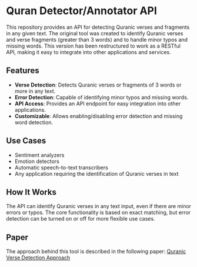 # Quran Detector/Annotator API

This repository provides an API for detecting Quranic verses and fragments in any given text. The original tool was created to identify Quranic verses and verse fragments (greater than 3 words) and to handle minor typos and missing words. This version has been restructured to work as a RESTful API, making it easy to integrate into other applications and services.

## Features
- **Verse Detection**: Detects Quranic verses or fragments of 3 words or more in any text.
- **Error Detection**: Capable of identifying minor typos and missing words.
- **API Access**: Provides an API endpoint for easy integration into other applications.
- **Customizable**: Allows enabling/disabling error detection and missing word detection.

## Use Cases
- Sentiment analyzers
- Emotion detectors
- Automatic speech-to-text transcribers
- Any application requiring the identification of Quranic verses in text

## How It Works
The API can identify Quranic verses in any text input, even if there are minor errors or typos. The core functionality is based on exact matching, but error detection can be turned on or off for more flexible use cases.

## Paper
The approach behind this tool is described in the following paper:
[Quranic Verse Detection Approach](https://www.sciencedirect.com/science/article/pii/S1877050921012321)

